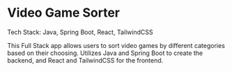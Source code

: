 # Video Game Sorter

Tech Stack: Java, Spring Boot, React, TailwindCSS

This Full Stack app allows users to sort video games by different categories based on their choosing. Utilizes Java and Spring Boot to create the backend, and React and TailwindCSS for the frontend.
